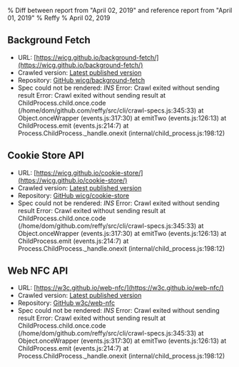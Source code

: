 % Diff between report from "April 02, 2019" and reference report from "April 01, 2019"
% Reffy
% April 02, 2019

## Background Fetch

- URL: [https://wicg.github.io/background-fetch/](https://wicg.github.io/background-fetch/)
- Crawled version: [Latest published version](undefined)
- Repository: [GitHub wicg/background-fetch](https://github.com/wicg/background-fetch)
- Spec could not be rendered: *INS* Error: Crawl exited without sending result Error: Crawl exited without sending result
    at ChildProcess.child.once.code (/home/dom/github.com/reffy/src/cli/crawl-specs.js:345:33)
    at Object.onceWrapper (events.js:317:30)
    at emitTwo (events.js:126:13)
    at ChildProcess.emit (events.js:214:7)
    at Process.ChildProcess._handle.onexit (internal/child_process.js:198:12)


## Cookie Store API

- URL: [https://wicg.github.io/cookie-store/](https://wicg.github.io/cookie-store/)
- Crawled version: [Latest published version](undefined)
- Repository: [GitHub wicg/cookie-store](https://github.com/wicg/cookie-store)
- Spec could not be rendered: *INS* Error: Crawl exited without sending result Error: Crawl exited without sending result
    at ChildProcess.child.once.code (/home/dom/github.com/reffy/src/cli/crawl-specs.js:345:33)
    at Object.onceWrapper (events.js:317:30)
    at emitTwo (events.js:126:13)
    at ChildProcess.emit (events.js:214:7)
    at Process.ChildProcess._handle.onexit (internal/child_process.js:198:12)


## Web NFC API

- URL: [https://w3c.github.io/web-nfc/](https://w3c.github.io/web-nfc/)
- Crawled version: [Latest published version](undefined)
- Repository: [GitHub w3c/web-nfc](https://github.com/w3c/web-nfc)
- Spec could not be rendered: *INS* Error: Crawl exited without sending result Error: Crawl exited without sending result
    at ChildProcess.child.once.code (/home/dom/github.com/reffy/src/cli/crawl-specs.js:345:33)
    at Object.onceWrapper (events.js:317:30)
    at emitTwo (events.js:126:13)
    at ChildProcess.emit (events.js:214:7)
    at Process.ChildProcess._handle.onexit (internal/child_process.js:198:12)


